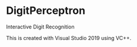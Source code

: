 # DigitPerceptron
Interactive Digit Recognition

This is created with Visual Studio 2019 using VC++.

